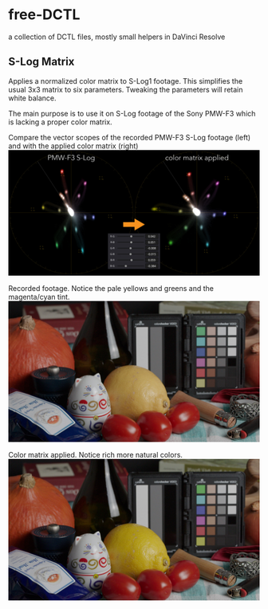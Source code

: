 # free-DCTL
a collection of DCTL files, mostly small helpers in DaVinci Resolve

## S-Log Matrix
Applies a normalized color matrix to S-Log1 footage. This simplifies the usual 3x3 matrix to six parameters. Tweaking the parameters will retain white balance.

The main purpose is to use it on S-Log footage of the Sony PMW-F3 which is lacking a proper color matrix.

Compare the vector scopes of the recorded PMW-F3 S-Log footage (left) and with the applied color matrix (right)
![MatrixTransform](docs/images/matrix_transform.jpg)

Recorded footage. Notice the pale yellows and greens and the magenta/cyan tint.
![StillNoMatrix](docs/images/still_no_matrix.jpg)

Color matrix applied. Notice rich more natural colors.
![StillWithMatrix](docs/images/still_matrix.jpg)
